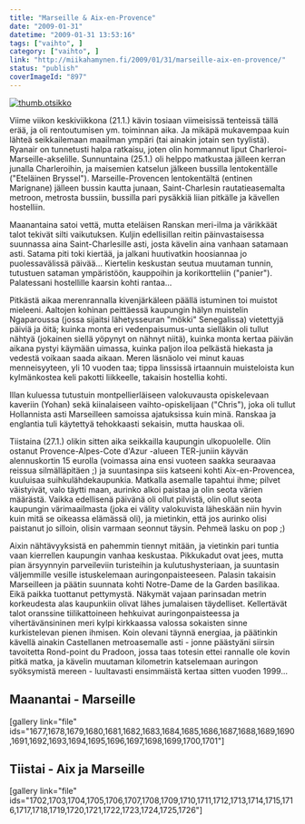 ```yaml
---
title: "Marseille & Aix-en-Provence"
date: "2009-01-31"
datetime: "2009-01-31 13:53:16"
tags: ["vaihto", ]
category: ["vaihto", ]
link: "http://miikahamynen.fi/2009/01/31/marseille-aix-en-provence/"
status: "publish"
coverImageId: "897"
---
```


[![](http://miikahamynen.fi/wp-content/uploads/2009/01/thumb.otsikko.jpg "thumb.otsikko")](http://miikahamynen.fi/2009/01/31/marseille-aix-en-provence/thumb-otsikko-5/)

Viime viikon keskiviikkona (21.1.) kävin tosiaan viimeisissä tenteissä tällä erää, ja oli rentoutumisen ym. toiminnan aika. Ja mikäpä mukavempaa kuin lähteä seikkailemaan maailman ympäri (tai ainakin jotain sen tyylistä). Ryanair on tunnetusti halpa ratkaisu, joten olin hommannut liput Charleroi-Marseille-akselille. Sunnuntaina (25.1.) oli helppo matkustaa jälleen kerran junalla Charleroihin, ja maisemien katselun jälkeen bussilla lentokentälle ("Eteläinen Bryssel"). Marseille-Provencen lentokentältä (entinen Marignane) jälleen bussin kautta junaan, Saint-Charlesin rautatieasemalta metroon, metrosta bussiin, bussilla pari pysäkkiä liian pitkälle ja kävellen hostelliin.

Maanantaina satoi vettä, mutta eteläisen Ranskan meri-ilma ja värikkäät talot tekivät silti vaikutuksen. Kuljin edellisillan reitin päinvastaisessa suunnassa aina Saint-Charlesille asti, josta kävelin aina vanhaan satamaan asti. Satama piti toki kiertää, ja jalkani huutivatkin hoosiannaa jo puolessavälissä päivää... Kiertelin keskustan seutua muutaman tunnin, tutustuen sataman ympäristöön, kauppoihin ja korikortteliin ("panier"). Palatessani hostellille kaarsin kohti rantaa...

Pitkästä aikaa merenrannalla kivenjärkäleen päällä istuminen toi muistot mieleeni. Aaltojen kohinan peittäessä kaupungin hälyn muistelin Ngaparoussa (jossa sijaitsi lähetysseuran "mökki" Senegalissa) vietettyjä päiviä ja öitä; kuinka monta eri vedenpaisumus-unta sielläkin oli tullut nähtyä (jokainen siellä yöpynyt on nähnyt niitä), kuinka monta kertaa päivän aikana pystyi käymään uimassa, kuinka paljon iloa pelkästä hiekasta ja vedestä voikaan saada aikaan. Meren läsnäolo vei minut kauas menneisyyteen, yli 10 vuoden taa; tippa linssissä irtaannuin muisteloista kun kylmänkostea keli pakotti liikkeelle, takaisin hostellia kohti.

Illan kuluessa tutustuin montpellierläiseen valokuvausta opiskelevaan kaveriin (Yohan) sekä kiinalaiseen vaihto-opiskelijaan ("Chris"), joka oli tullut Hollannista asti Marseilleen samoissa ajatuksissa kuin minä. Ranskaa ja englantia tuli käytettyä tehokkaasti sekaisin, mutta hauskaa oli.

Tiistaina (27.1.) olikin sitten aika seikkailla kaupungin ulkopuolelle. Olin ostanut Provence-Alpes-Cote d'Azur -alueen TER-juniin käyvän alennuskortin 15 eurolla (voimassa aina ensi vuoteen saakka seuraavaa reissua silmälläpitäen ;) ja suuntasinpa siis katseeni kohti Aix-en-Provencea, kuuluisaa suihkulähdekaupunkia. Matkalla asemalle tapahtui ihme; pilvet väistyivät, valo täytti maan, aurinko alkoi paistaa ja olin seota värien määrästä. Vaikka edellisenä päivänä oli ollut pilvistä, olin ollut seota kaupungin värimaailmasta (joka ei välity valokuvista läheskään niin hyvin kuin mitä se oikeassa elämässä oli), ja mietinkin, että jos aurinko olisi paistanut jo silloin, olisin varmaan seonnut täysin. Pehmeä lasku on pop ;)

Aixin nähtävyyksistä en pahemmin tiennyt mitään, ja vietinkin pari tuntia vaan kierrellen kaupungin vanhaa keskustaa. Pikkukadut ovat jees, mutta pian ärsyynnyin parveileviin turisteihin ja kulutushysteriaan, ja suuntasin väljemmille vesille istuskelemaan auringonpaisteeseen. Palasin takaisin Marseilleen ja päätin suunnata kohti Notre-Dame de la Garden basilikaa. Eikä paikka tuottanut pettymystä. Näkymät vajaan parinsadan metrin korkeudesta alas kaupunkiin olivat lähes jumalaisen täydelliset. Kellertävät talot oranssine tiilikattoineen hehkuivat auringonpaisteessa ja vihertävänsininen meri kylpi kirkkaassa valossa sokaisten sinne kurkistelevan pienen ihmisen. Koin olevani täynnä energiaa, ja päätinkin kävellä ainakin Castellanen metroasemalle asti - jonne päästyäni siirsin tavoitetta Rond-point du Pradoon, jossa taas totesin ettei rannalle ole kovin pitkä matka, ja kävelin muutaman kilometrin katselemaan auringon syöksymistä mereen - luultavasti ensimmäistä kertaa sitten vuoden 1999...

## Maanantai - Marseille

\[gallery link="file" ids="1677,1678,1679,1680,1681,1682,1683,1684,1685,1686,1687,1688,1689,1690,1691,1692,1693,1694,1695,1696,1697,1698,1699,1700,1701"\]

## Tiistai - Aix ja Marseille

\[gallery link="file" ids="1702,1703,1704,1705,1706,1707,1708,1709,1710,1711,1712,1713,1714,1715,1716,1717,1718,1719,1720,1721,1722,1723,1724,1725,1726"\]
